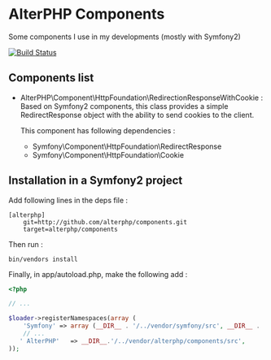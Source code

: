 AlterPHP Components
====================

Some components I use in my developments (mostly with Symfony2)

[![Build Status](https://secure.travis-ci.org/alterphp/components.png?branch=master)](http://travis-ci.org/alterphp/components)

Components list
--------------------

*   AlterPHP\Component\HttpFoundation\RedirectionResponseWithCookie :
Based on Symfony2 components, this class provides a simple RedirectResponse object
with the ability to send cookies to the client.

    This component has following dependencies :
    *   Symfony\Component\HttpFoundation\RedirectResponse
    *   Symfony\Component\HttpFoundation\Cookie


Installation in a Symfony2 project
--------------------

Add following lines in the deps file :

    [alterphp]
        git=http://github.com/alterphp/components.git
        target=alterphp/components

Then run :

    bin/vendors install

Finally, in app/autoload.php, make the following add :

```php
<?php

// ...

$loader->registerNamespaces(array (
    'Symfony' => array (__DIR__ . '/../vendor/symfony/src', __DIR__ . '/../vendor/bundles'),
    // ...
   ' AlterPHP'   => __DIR__.'/../vendor/alterphp/components/src',
));
```
